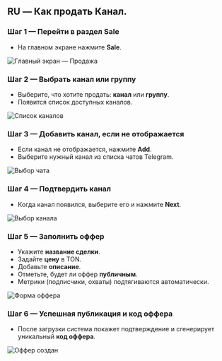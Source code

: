 
## RU — Как продать Канал.

### Шаг 1 — Перейти в раздел Sale

* На главном экране нажмите **Sale**.

![Главный экран — Продажа](../../assets/2025-09-20_18-26-07.png)

### Шаг 2 — Выбрать канал или группу

* Выберите, что хотите продать: **канал** или **группу**.
* Появится список доступных каналов.

![Список каналов](../../assets/2025-09-20_18-28-31.png)

### Шаг 3 — Добавить канал, если не отображается

* Если канал не отображается, нажмите **Add**.
* Выберите нужный канал из списка чатов Telegram.

![Выбор чата](../../assets/2025-09-20_18-30-56.png)

### Шаг 4 — Подтвердить канал

* Когда канал появился, выберите его и нажмите **Next**.

![Выбор канала](../../assets/2025-09-20_18-33-00.png)

### Шаг 5 — Заполнить оффер

* Укажите **название сделки**.
* Задайте **цену** в TON.
* Добавьте **описание**.
* Отметьте, будет ли оффер **публичным**.
* Метрики (подписчики, охваты) подтягиваются автоматически.

![Форма оффера](../../assets/2025-09-20_18-34-08.png)

### Шаг 6 — Успешная публикация и код оффера

* После загрузки система покажет подтверждение и сгенерирует уникальный **код оффера**.

![Оффер создан](../../assets/2025-09-20_18-33-37.png)
